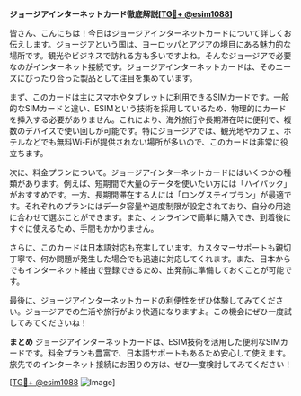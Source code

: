 **ジョージアインターネットカード徹底解説[[TG💪+ @esim1088](https://t.me/s/esim1088)]**

皆さん、こんにちは！今日はジョージアインターネットカードについて詳しくお伝えします。ジョージアという国は、ヨーロッパとアジアの境目にある魅力的な場所です。観光やビジネスで訪れる方も多いですよね。そんなジョージアで必要なのがインターネット接続です。ジョージアインターネットカードは、そのニーズにぴったり合った製品として注目を集めています。

まず、このカードは主にスマホやタブレットに利用できるSIMカードです。一般的なSIMカードと違い、ESIMという技術を採用しているため、物理的にカードを挿入する必要がありません。これにより、海外旅行や長期滞在時に便利で、複数のデバイスで使い回しが可能です。特にジョージアでは、観光地やカフェ、ホテルなどでも無料Wi-Fiが提供されない場所が多いので、このカードは非常に役立ちます。

次に、料金プランについて。ジョージアインターネットカードにはいくつかの種類があります。例えば、短期間で大量のデータを使いたい方には「ハイパック」がおすすめです。一方、長期間滞在する人には「ロングステイプラン」が最適です。それぞれのプランにはデータ容量や速度制限が設定されており、自分の用途に合わせて選ぶことができます。また、オンラインで簡単に購入でき、到着後にすぐに使えるため、手間もかかりません。

さらに、このカードは日本語対応も充実しています。カスタマーサポートも親切丁寧で、何か問題が発生した場合でも迅速に対応してくれます。また、日本からでもインターネット経由で登録できるため、出発前に準備しておくことが可能です。

最後に、ジョージアインターネットカードの利便性をぜひ体験してみてください。ジョージアでの生活や旅行がより快適になりますよ。この機会にぜひ一度試してみてくださいね！

**まとめ**
ジョージアインターネットカードは、ESIM技術を活用した便利なSIMカードです。料金プランも豊富で、日本語サポートもあるため安心して使えます。旅先でのインターネット接続にお困りの方は、ぜひ一度検討してみてください！

[[TG💪+ @esim1088](https://t.me/s/esim1088) ![Image](https://i.postimg.cc/Y0z9fWf4/image.png)]